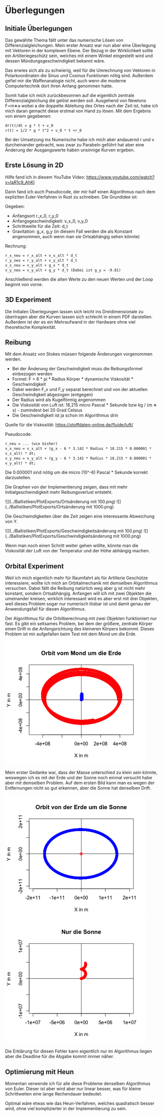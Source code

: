 # Überlegungen


## Initiale Überlegungen

Das gewählte Thema fällt unter das numerische Lösen von Differenzialgleichungen.
Mein erster Ansatz war nun aber eine Überlegung mit Vektoren in der komplexen Ebene.
Der Bezug in der Wirklichkeit sollte ein Artilleriegeschütz sein, welches mit einem Winkel eingestellt wird 
und dessen Mündungsgeschwindigkeit bekannt wäre.

Das erwies sich als zu schwierig, weil für die Umrechnung von Vektoren in Polarkoordinaten die Sinus und 
Cosinus Funktionen nötig sind. Außerdem gefiel mir die Waffenanalogie nicht, auch wenn die moderne Computertechnik 
dort ihren Anfang genommen hatte.

Somit habe ich mich zurückbesonnen auf die eigentlich zentrale Differenzialgleichung die gelöst werden soll.
Ausgehend von Newtons F=m∗a wobei a die doppelte Ableitung des Ortes nach der Zeit ist, habe ich mich daran gemacht 
diese erstmal von Hand zu lösen. Mit dem Ergebnis von einem gegebenen:

```
dr(t)/dt = g * t + v_0
r(t) = 1/2 * g * t^2 + v_0 * t +r_0
```

Bei der Umsetzung ins Numerische habe ich mich aber andauernd r und v durcheinander gebracht, was zwar zu 
Parabeln geführt hat aber eine Änderung der Ausgangswerte haben unsinnige Kurven ergeben.


## Erste Lösung in 2D

Hilfe fand ich in diesem YouTube Video: https://www.youtube.com/watch?v=IaR1c9_AhKI

Darin fand ich auch Pseudocode, der mir half einen Algorithmus nach dem expliziten Euler-Verfahren in Rust zu schreiben.
Die Grundidee ist:

Gegeben:
- Anfangsort r_x_0, r_y_0
- Anfangsgeschwindigkeit: v_x_0, v_y_0
- Schrittweite für die Zeit: d_t
- Gravitation: g_x, g_y (in diesem Fall werden die als Konstant angenommen, auch wenn man sie Ortsabhängig sehen könnte)

Rechnung:
```
r_x_neu = r_x_alt + v_x_alt * d_t
r_y_neu = r_y_alt + v_y_alt * d_t
v_x_neu = v_y_alt + g_x * d_t
v_y_neu = v_y_alt + g_y * d_t (Dabei ist g_y = -9.81)
```
Anschließend werden die alten Werte zu den neuen Werten und der Loop beginnt von vorne.


## 3D Experiment

Die Initialen Überlegungen lassen sich leicht ins Dreidimensionale zu übertragen aber die Kurven lassen sich
schlecht in einem PDF darstellen.
Außerdem ist der es ein Mehraufwand in der Hardware ohne viel theoretische Komplexität.


## Reibung

Mit dem Ansatz von Stokes müssen folgende Änderungen vorgenommen werden.
- Bei der Änderung der Geschwindigkeit muss die Reibungsformel einbezogen werden
- Formel: F = 6 * pi * Radius Körper * dynamische Viskosität * Geschwindigkeit 
- Dabei werden F_x und F_y separat berechnet und von der aktuellen Geschwindigkeit abgezogen (entgegen)
- Der Radius wird als Kugelförmig angenommen
- Die Viskosität von Luft ist: 18,215 micro Pascal * Sekunde bzw kg / (m ∗ s) - zumindest bei 20 Grad Celsius
- Die Geschwindigkeit ist ja schon im Algorithmus drin

Quelle für die Viskosität: https://stoffdaten-online.de/fluide/luft/

Pseudocode:
```
r_neu = ... (wie bisher)
v_x_neu = v_x_alt + (g_x - 6 * 3.142 * Radius * 18.215 * 0.000001 * v_x_alt) * dt;
v_y_neu = v_y_alt + (g_y - 6 * 3.142 * Radius * 18.215 * 0.000001 * v_y_alt) * dt;
```

Die 0.000001 sind nötig um die micro (10^-6) Pascal * Sekunde korrekt darzustellen.

Die Graphen von der Implementierung zeigen, dass mit mehr Initialgeschwindigkeit mehr Reibungsverlust entsteht.

![](../Ballistiken/PlotExports/Ortsänderung mit 100.png)
![](../Ballistiken/PlotExports/Ortsänderung mit 1000.png)

Die Geschwindigkeiten über die Zeit zeigen eine interessante Abweichung von Y.

![](../Ballistiken/PlotExports/Geschwindigkeitsänderung mit 100.png)
![](../Ballistiken/PlotExports/Geschwindigkeitsänderung mit 1000.png)

Wenn man noch einen Schritt weiter gehen wöllte, könnte man die Viskosität der Luft von der
Temperatur und der Höhe abhängig machen.


## Orbital Experiment

Weil ich mich eigentlich mehr für Raumfahrt als für Artillerie Geschütze interessiere, wollte ich mich
an Orbitalmechanik mit demselben Algorithmus versuchen.
Dabei fällt die Reibung natürlich weg aber g ist nicht mehr konstant, sondern Ortsabhängig.
Anfangen will ich mit zwei Objekten die umeinander kreisen, wirklich interessant wird es aber erst mit drei 
Objekten, weil dieses Problem sogar nur numerisch lösbar ist und damit genau der Anwendungsfall für diesen Algorithmus.

Der Algorithmus für die Orbitberechnung mit zwei Objekten funktioniert nur fast. Es gibt ein seltsames Problem, bei 
dem der größere, zentrale Körper einen Drift in die Anfangsrichtung des kleineren Körpers bekommt.
Dieses Problem ist mir aufgefallen beim Test mit dem Mond um die Erde.

![](../Ballistiken/PlotExports/MondUmDieErde.png)

Mein erster Gedanke war, dass der Masse unterschied zu klein sein könnte, weswegen ich es mit der Erde und der
Sonne noch einmal versucht habe aber mit demselben Problem.
Auf dem ersten Bild kann man es wegen der Entfernungen nicht so gut erkennen, aber die Sonne hat denselben Drift. 

![](../Ballistiken/PlotExports/ErdeUmDieSonne.png)
![](../Ballistiken/PlotExports/NurDieSonne.png)

Die Erklärung für diesen Fehler kann eigentlich nur im Algorithmus liegen aber die Deadline für die Abgabe kommt 
immer näher.

## Optimierung mit Heun

Momentan verwende ich für alle diese Probleme denselben Algorithmus von Euler. Dieser ist aber wird aber nur linear 
besser, was für kleine Schrittweiten eine lange Rechendauer bedeutet.

Optimal wäre etwas wie das Heun-Verfahren, welches quadratisch besser wird, ohne viel komplizierter in der 
Implementierung zu sein.